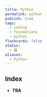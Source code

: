 ```yaml
---
title: Python
permalink: python
publish: true
tags:
  - coding
  - foundations
  - python
flashcards: false
status:
  - 🟩
aliases:
  - Python
---
```


## Index
- **TBA**
